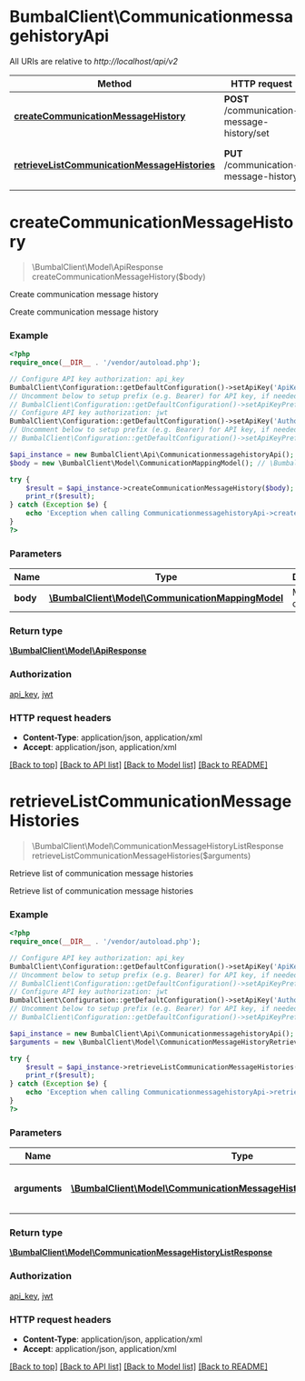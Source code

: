 # BumbalClient\CommunicationmessagehistoryApi

All URIs are relative to *http://localhost/api/v2*

Method | HTTP request | Description
------------- | ------------- | -------------
[**createCommunicationMessageHistory**](CommunicationmessagehistoryApi.md#createCommunicationMessageHistory) | **POST** /communication-message-history/set | Create communication message history
[**retrieveListCommunicationMessageHistories**](CommunicationmessagehistoryApi.md#retrieveListCommunicationMessageHistories) | **PUT** /communication-message-history | Retrieve list of communication message histories


# **createCommunicationMessageHistory**
> \BumbalClient\Model\ApiResponse createCommunicationMessageHistory($body)

Create communication message history

Create communication message history

### Example
```php
<?php
require_once(__DIR__ . '/vendor/autoload.php');

// Configure API key authorization: api_key
BumbalClient\Configuration::getDefaultConfiguration()->setApiKey('ApiKey', 'YOUR_API_KEY');
// Uncomment below to setup prefix (e.g. Bearer) for API key, if needed
// BumbalClient\Configuration::getDefaultConfiguration()->setApiKeyPrefix('ApiKey', 'Bearer');
// Configure API key authorization: jwt
BumbalClient\Configuration::getDefaultConfiguration()->setApiKey('Authorization', 'YOUR_API_KEY');
// Uncomment below to setup prefix (e.g. Bearer) for API key, if needed
// BumbalClient\Configuration::getDefaultConfiguration()->setApiKeyPrefix('Authorization', 'Bearer');

$api_instance = new BumbalClient\Api\CommunicationmessagehistoryApi();
$body = new \BumbalClient\Model\CommunicationMappingModel(); // \BumbalClient\Model\CommunicationMappingModel | Mapping object

try {
    $result = $api_instance->createCommunicationMessageHistory($body);
    print_r($result);
} catch (Exception $e) {
    echo 'Exception when calling CommunicationmessagehistoryApi->createCommunicationMessageHistory: ', $e->getMessage(), PHP_EOL;
}
?>
```

### Parameters

Name | Type | Description  | Notes
------------- | ------------- | ------------- | -------------
 **body** | [**\BumbalClient\Model\CommunicationMappingModel**](../Model/CommunicationMappingModel.md)| Mapping object | [optional]

### Return type

[**\BumbalClient\Model\ApiResponse**](../Model/ApiResponse.md)

### Authorization

[api_key](../../README.md#api_key), [jwt](../../README.md#jwt)

### HTTP request headers

 - **Content-Type**: application/json, application/xml
 - **Accept**: application/json, application/xml

[[Back to top]](#) [[Back to API list]](../../README.md#documentation-for-api-endpoints) [[Back to Model list]](../../README.md#documentation-for-models) [[Back to README]](../../README.md)

# **retrieveListCommunicationMessageHistories**
> \BumbalClient\Model\CommunicationMessageHistoryListResponse retrieveListCommunicationMessageHistories($arguments)

Retrieve list of communication message histories

Retrieve list of communication message histories

### Example
```php
<?php
require_once(__DIR__ . '/vendor/autoload.php');

// Configure API key authorization: api_key
BumbalClient\Configuration::getDefaultConfiguration()->setApiKey('ApiKey', 'YOUR_API_KEY');
// Uncomment below to setup prefix (e.g. Bearer) for API key, if needed
// BumbalClient\Configuration::getDefaultConfiguration()->setApiKeyPrefix('ApiKey', 'Bearer');
// Configure API key authorization: jwt
BumbalClient\Configuration::getDefaultConfiguration()->setApiKey('Authorization', 'YOUR_API_KEY');
// Uncomment below to setup prefix (e.g. Bearer) for API key, if needed
// BumbalClient\Configuration::getDefaultConfiguration()->setApiKeyPrefix('Authorization', 'Bearer');

$api_instance = new BumbalClient\Api\CommunicationmessagehistoryApi();
$arguments = new \BumbalClient\Model\CommunicationMessageHistoryRetrieveListArguments(); // \BumbalClient\Model\CommunicationMessageHistoryRetrieveListArguments | Communication message history retrieve list arguments

try {
    $result = $api_instance->retrieveListCommunicationMessageHistories($arguments);
    print_r($result);
} catch (Exception $e) {
    echo 'Exception when calling CommunicationmessagehistoryApi->retrieveListCommunicationMessageHistories: ', $e->getMessage(), PHP_EOL;
}
?>
```

### Parameters

Name | Type | Description  | Notes
------------- | ------------- | ------------- | -------------
 **arguments** | [**\BumbalClient\Model\CommunicationMessageHistoryRetrieveListArguments**](../Model/CommunicationMessageHistoryRetrieveListArguments.md)| Communication message history retrieve list arguments |

### Return type

[**\BumbalClient\Model\CommunicationMessageHistoryListResponse**](../Model/CommunicationMessageHistoryListResponse.md)

### Authorization

[api_key](../../README.md#api_key), [jwt](../../README.md#jwt)

### HTTP request headers

 - **Content-Type**: application/json, application/xml
 - **Accept**: application/json, application/xml

[[Back to top]](#) [[Back to API list]](../../README.md#documentation-for-api-endpoints) [[Back to Model list]](../../README.md#documentation-for-models) [[Back to README]](../../README.md)


